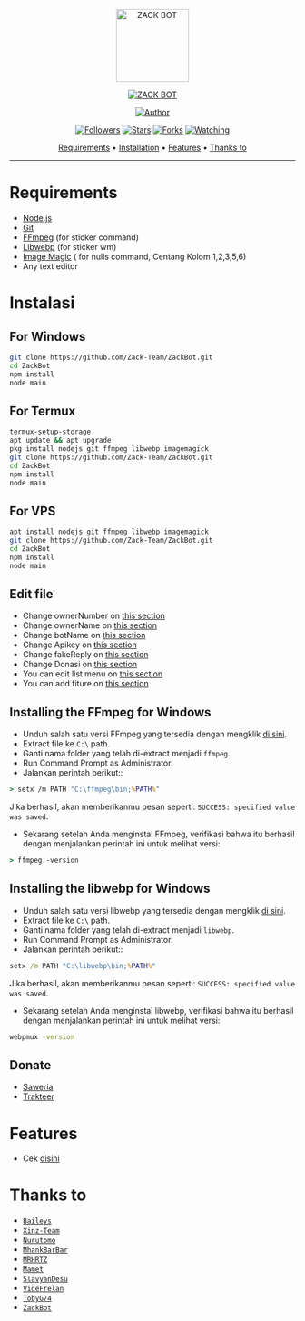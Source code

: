 <p align="center">
<img src="https://raw.githubusercontent.com/Zack-Team/ZackBot/main/media/Itsuki.jpg" alt="ZACK BOT" width="128" height="128"/>
</p>
<p align="center">
<a href="#"><img title="ZACK BOT" src="https://img.shields.io/badge/ZACK BOT-green?colorA=%23ff0000&colorB=%23017e40&style=for-the-badge"></a>
</p>
<p align="center">
<a href="https://github.com/zennn08"><img title="Author" src="https://img.shields.io/badge/Author-zennn08-red.svg?style=for-the-badge&logo=github"></a>
</p>
<p align="center">
<a href="https://github.com/Zack-team/followers"><img title="Followers" src="https://img.shields.io/github/followers/?color=blue&style=flat-square"></a>
<a href="https://github.com/Zack-team/ZackBot/stargazers/"><img title="Stars" src="https://img.shields.io/github/stars/Zack-Team/ZackBot?color=red&style=flat-square"></a>
<a href="https://github.com/Zack-team/ZackBot/network/members"><img title="Forks" src="https://img.shields.io/github/forks/Zack-Team/ZackBot?color=red&style=flat-square"></a>
<a href="https://github.com/Zack-team/ZackBot/watchers"><img title="Watching" src="https://img.shields.io/github/watchers/Zack-Team/ZackBot?label=Watchers&color=blue&style=flat-square"></a>
</p>

<p align="center">
  <a href="https://github.com/Zack-Team/ZackBot#requirements">Requirements</a> •
  <a href="https://github.com/Zack-Team/ZackBot#instalasi">Installation</a> •
  <a href="https://github.com/Zack-Team/ZackBot#features">Features</a> •
  <a href="https://github.com/Zack-Team/ZackBot#thanks-to">Thanks to</a>
</p>
</div>


---



# Requirements
* [Node.js](https://nodejs.org/en/)
* [Git](https://git-scm.com/downloads)
* [FFmpeg](https://github.com/BtbN/FFmpeg-Builds/releases/download/autobuild-2020-12-08-13-03/ffmpeg-n4.3.1-26-gca55240b8c-win64-gpl-4.3.zip) (for sticker command)
* [Libwebp](https://developers.google.com/speed/webp/download) (for sticker wm)
* [Image Magic](https://imagemagick.org/script/download.php) ( for nulis command, Centang Kolom 1,2,3,5,6)
* Any text editor

# Instalasi
## For Windows
```bash
git clone https://github.com/Zack-Team/ZackBot.git
cd ZackBot
npm install
node main
```
## For Termux
```bash
termux-setup-storage
apt update && apt upgrade
pkg install nodejs git ffmpeg libwebp imagemagick
git clone https://github.com/Zack-Team/ZackBot.git
cd ZackBot
npm install
node main
```

## For VPS
```bash
apt install nodejs git ffmpeg libwebp imagemagick
git clone https://github.com/Zack-Team/ZackBot.git
cd ZackBot
npm install
node main
```

## Edit file
- Change ownerNumber on [this section](https://github.com/Zack-Team/ZackBot/blob/8d32fc24d9252517e995d19046fe06ca4b983055/config.json#L2)
- Change ownerName on [this section](https://github.com/Zack-Team/ZackBot/blob/8d32fc24d9252517e995d19046fe06ca4b983055/config.json#L3)
- Change botName on [this section](https://github.com/Zack-Team/ZackBot/blob/8d32fc24d9252517e995d19046fe06ca4b983055/config.json#L6)
- Change Apikey on [this section](https://github.com/Zack-Team/ZackBot/blob/8d32fc24d9252517e995d19046fe06ca4b983055/config.json#L8)
- Change fakeReply on [this section](https://github.com/Zack-Team/ZackBot/blob/8d32fc24d9252517e995d19046fe06ca4b983055/config.json#L9)
- Change Donasi on [this section](https://github.com/Zack-Team/ZackBot/blob/8d32fc24d9252517e995d19046fe06ca4b983055/config.json#L12)
- You can edit list menu on [this section](https://github.com/Zack-Team/ZackBot/blob/8d32fc24d9252517e995d19046fe06ca4b983055/message/help.js#L147)
- You can add fiture on [this section](https://github.com/Zack-Team/ZackBot/blob/main/message/xinz.js)


## Installing the FFmpeg for Windows
* Unduh salah satu versi FFmpeg yang tersedia dengan mengklik [di sini](https://www.gyan.dev/ffmpeg/builds/).
* Extract file ke `C:\` path.
* Ganti nama folder yang telah di-extract menjadi `ffmpeg`.
* Run Command Prompt as Administrator.
* Jalankan perintah berikut::
```cmd
> setx /m PATH "C:\ffmpeg\bin;%PATH%"
```
Jika berhasil, akan memberikanmu pesan seperti: `SUCCESS: specified value was saved`.
* Sekarang setelah Anda menginstal FFmpeg, verifikasi bahwa itu berhasil dengan menjalankan perintah ini untuk melihat versi:
```cmd
> ffmpeg -version
```


## Installing the libwebp for Windows
* Unduh salah satu versi libwebp yang tersedia dengan mengklik [di sini](https://developers.google.com/speed/webp/download).
* Extract file ke `C:\` path.
* Ganti nama folder yang telah di-extract menjadi `libwebp`.
* Run Command Prompt as Administrator.
* Jalankan perintah berikut::
```cmd
setx /m PATH "C:\libwebp\bin;%PATH%"
```
Jika berhasil, akan memberikanmu pesan seperti: `SUCCESS: specified value was saved`.
* Sekarang setelah Anda menginstal libwebp, verifikasi bahwa itu berhasil dengan menjalankan perintah ini untuk melihat versi:
```cmd
webpmux -version
```

## Donate
- [Saweria](https://saweria.co/aqulzz)
- [Trakteer](https://trakteer.id/aqulzz)

# Features
- Cek [disini](https://github.com/Zack-Team/ZackBot/blob/main/message/help.js)

# Thanks to
* [`Baileys`](https://github.com/adiwajshing/Baileys)
* [`Xinz-Team`](https://github.com/Xinz-Team)
* [`Nurutomo`](https://github.com/Nurutomo)
* [`MhankBarBar`](https://github.com/MhankBarBar)
* [`MRHRTZ`](https://github.com/MRHRTZ)
* [`Mamet`](https://github.com/mamet8/)
* [`SlavyanDesu`](https://github.com/SlavyanDesu)
* [`VideFrelan`](https://github.com/VideFrelan)
* [`TobyG74`](https://github.com/TobyG74)
* [`ZackBot`](https://github.com/Zack-Team)
